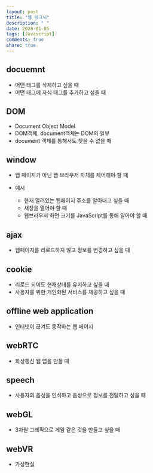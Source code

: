 ```yaml
---
layout: post
title: "웹 테크닉"
description: " "
date: 2020-01-05
tags: [Javascript]
comments: true
share: true
---
```



## docuemnt

- 어떤 태그를 삭제하고 싶을 때
- 어떤 태그에 자식 태그를 추가하고 싶을 때

 

## DOM

- Document Object Model
- DOM객체, document객체는 DOM의 일부
- document 객체를 통해서도 찾을 수 없을 때

 

## window

- 웹 페이지가 아닌 웹 브라우저 자체를 제어해야 할 때

- 예시

  - 현재 열려있는 웹페이지 주소를 알아내고 싶을 때
  - 새창을 열어야 할 때
  - 웹브라우저 화면 크기를 JavaScript를 통해 알아야 할 때

 

## ajax

- 웹페이지를 리로드하지 않고 정보를 변경하고 싶을 때

 

## cookie

- 리로드 되어도 현재상태를 유지하고 싶을 때
- 사용자를 위한 개인화된 서비스를 제공하고 싶을 때

 

## offline web application

- 인터넷이 끊겨도 동작하는 웹 페이지

 

## webRTC

- 화상통신 웹 앱을 만들 때

 

## speech

- 사용자의 음성을 인식하고 음성으로 정보를 전달하고 싶을 때

 

## webGL

- 3차원 그래픽으로 게임 같은 것을 만들고 싶을 때

 

## webVR

- 가상현실